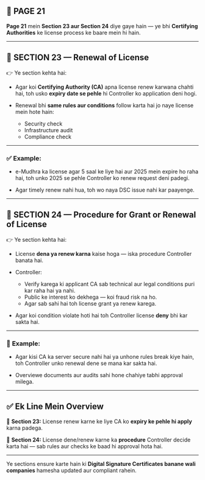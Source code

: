 ## 📄 **PAGE 21**

**Page 21** mein **Section 23 aur Section 24** diye gaye hain — ye bhi **Certifying Authorities** ke license process ke baare mein hi hain.

---

## 🔹 **SECTION 23 — Renewal of License**

👉 Ye section kehta hai:

* Agar koi **Certifying Authority (CA)** apna license renew karwana chahti hai, toh usko **expiry date se pehle** hi Controller ko application deni hogi.

* Renewal bhi **same rules aur conditions** follow karta hai jo naye license mein hote hain:

  * Security check
  * Infrastructure audit
  * Compliance check

---

### ✅ **Example:**

* e-Mudhra ka license agar 5 saal ke liye hai aur 2025 mein expire ho raha hai, toh unko 2025 se pehle Controller ko renew request deni padegi.

* Agar timely renew nahi hua, toh wo naya DSC issue nahi kar paayenge.

---

## 🔹 **SECTION 24 — Procedure for Grant or Renewal of License**

👉 Ye section kehta hai:

* License **dena ya renew karna** kaise hoga — iska procedure Controller banata hai.

* Controller:

  * Verify karega ki applicant CA sab technical aur legal conditions puri kar raha hai ya nahi.
  * Public ke interest ko dekhega — koi fraud risk na ho.
  * Agar sab sahi hai toh license grant ya renew karega.

* Agar koi condition violate hoti hai toh Controller license **deny** bhi kar sakta hai.

---

### 🧩 **Example:**

* Agar kisi CA ka server secure nahi hai ya unhone rules break kiye hain, toh Controller unko renewal dene se mana kar sakta hai.

* Overviewe documents aur audits sahi hone chahiye tabhi approval milega.

---

## ✅ **Ek Line Mein Overview**

📌 **Section 23:** License renew karne ke liye CA ko **expiry ke pehle hi apply** karna padega.

📌 **Section 24:** License dene/renew karne ka **procedure** Controller decide karta hai — sab rules aur checks ke baad hi approval hota hai.

---

Ye sections ensure karte hain ki **Digital Signature Certificates banane wali companies** hamesha updated aur compliant rahein.